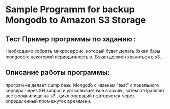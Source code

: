 Sample Programm for backup Mongodb to Amazon S3 Storage
============================================

Тест Пример программы по заданию :
---------------------------------------------------------------
Необходимо собрать микросерфис, который будет делать бакап базы mongodb с некоторой периодичностью. Бэкап должен храниться в s3.

Описание работы программы:
--------------------------------------------------
программа делает dump базы  Mongodb  с именем "test" с локального сервера через SH запрос и упаковывает все в архив , затем отправляет все в хранилище на s3 , цикл операций повторяется через определенный промежуток времмени.

